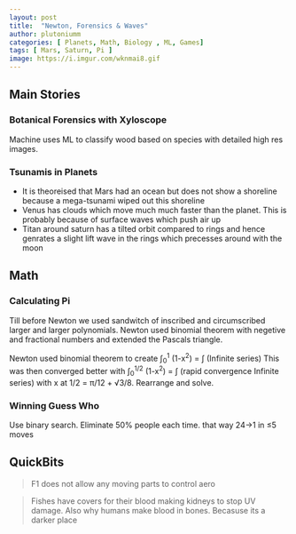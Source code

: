 ```yaml
---
layout: post
title:  "Newton, Forensics & Waves"
author: plutoniumm
categories: [ Planets, Math, Biology , ML, Games]
tags: [ Mars, Saturn, Pi ]
image: https://i.imgur.com/wknmai8.gif
---
```


## Main Stories

### Botanical Forensics with Xyloscope
Machine uses ML to classify wood based on species with detailed high res images.

### Tsunamis in Planets
- It is theoreised that Mars had an ocean but does not show a shoreline because a mega-tsunami wiped out this shoreline
- Venus has clouds which move much much faster than the planet. This is probably because of surface waves which push air up
- Titan around saturn has a tilted orbit compared to rings and hence genrates a slight lift wave in the rings which precesses around with the moon

## Math

### Calculating Pi
Till before Newton we used sandwitch of inscribed and circumscribed larger and larger polynomials. Newton used binomial theorem with negetive and fractional numbers and extended the Pascals triangle.

Newton used binomial theorem to create
&#x222B;<sub>0</sub><sup>1</sup> (1-x<sup>2</sup>) = &#x222B; (Infinite series)
This was then converged better with
&#x222B;<sub>0</sub><sup>1/2</sup> (1-x<sup>2</sup>) = &#x222B; (rapid convergence Infinite series) with x at 1/2 = &pi;/12 + &#8730;3/8. Rearrange and solve.

### Winning Guess Who
Use binary search. Eliminate 50% people each time. that way 24&rarr;1 in &le;5 moves

## QuickBits
> F1 does not allow any moving parts to control aero

> Fishes have covers for their blood making kidneys to stop UV damage. Also why humans make blood in bones. Becasuse its a darker place